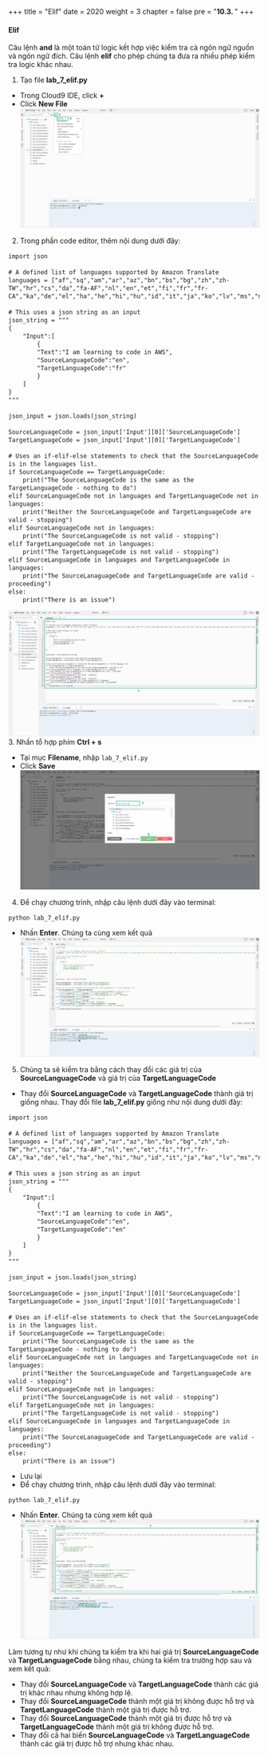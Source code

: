 +++
title = "Elif"
date = 2020
weight = 3
chapter = false
pre = "<b>10.3. </b>"
+++
#### Elif

Câu lệnh **and** là một toán tử logic kết hợp việc kiểm tra cả ngôn ngữ nguồn và ngôn ngữ đích. Câu lệnh **elif** cho phép chúng ta đưa ra nhiều phép kiểm tra logic khác nhau.

1. Tạo file **lab_7_elif.py**
* Trong Cloud9 IDE, click **+** 
* Click **New File**
![Elif](/images/10-if-statements/10.3-elif/elif-001.png?featherlight=false&width=90pc)
2. Trong phần code editor, thêm nội dung dưới đây:
```
import json

# A defined list of languages supported by Amazon Translate
languages = ["af","sq","am","ar","az","bn","bs","bg","zh","zh-TW","hr","cs","da","fa-AF","nl","en","et","fi","fr","fr-CA","ka","de","el","ha","he","hi","hu","id","it","ja","ko","lv","ms","no","fa","ps","pl","pt","ro","ru","sr","sk","sl","so","es","sw","sv","tl","ta","th","tr","uk","ur","vi"]

# This uses a json string as an input
json_string = """
{
    "Input":[
        {
        "Text":"I am learning to code in AWS",
        "SourceLanguageCode":"en",
        "TargetLanguageCode":"fr"
        }
    ]
}
"""

json_input = json.loads(json_string)

SourceLanguageCode = json_input['Input'][0]['SourceLanguageCode']
TargetLanguageCode = json_input['Input'][0]['TargetLanguageCode']

# Uses an if-elif-else statements to check that the SourceLanguageCode is in the languages list.
if SourceLanguageCode == TargetLanguageCode:
    print("The SourceLanguageCode is the same as the TargetLanguageCode - nothing to do")
elif SourceLanguageCode not in languages and TargetLanguageCode not in languages:
    print("Neither the SourceLanguageCode and TargetLanguageCode are valid - stopping")
elif SourceLanguageCode not in languages:
    print("The SourceLanguageCode is not valid - stopping")
elif TargetLanguageCode not in languages:
    print("The TargetLanguageCode is not valid - stopping")
elif SourceLanguageCode in languages and TargetLanguageCode in languages:
    print("The SourceLanaguageCode and TargetLanguageCode are valid - proceeding")
else:
    print("There is an issue")
```
![Elif](/images/10-if-statements/10.3-elif/elif-002.png?featherlight=false&width=90pc)
3. Nhấn tổ hợp phím **Ctrl + s** 
* Tại mục **Filename**, nhập ```lab_7_elif.py```
* Click **Save**
![Elif](/images/10-if-statements/10.3-elif/elif-003.png?featherlight=false&width=90pc)
4. Để chạy chương trình, nhập câu lệnh dưới đây vào terminal:
```
python lab_7_elif.py
```
* Nhấn **Enter**. Chúng ta cùng xem kết quả
![Elif](/images/10-if-statements/10.3-elif/elif-004.png?featherlight=false&width=90pc)
5. Chúng ta sẽ kiểm tra bằng cách thay đổi các giá trị của **SourceLanguageCode** và giá trị của **TargetLanguageCode**
* Thay đổi **SourceLanguageCode** và **TargetLanguageCode** thành giá trị giống nhau. Thay đổi file **lab_7_elif.py** giống như nội dung dưới đây:
```
import json

# A defined list of languages supported by Amazon Translate
languages = ["af","sq","am","ar","az","bn","bs","bg","zh","zh-TW","hr","cs","da","fa-AF","nl","en","et","fi","fr","fr-CA","ka","de","el","ha","he","hi","hu","id","it","ja","ko","lv","ms","no","fa","ps","pl","pt","ro","ru","sr","sk","sl","so","es","sw","sv","tl","ta","th","tr","uk","ur","vi"]

# This uses a json string as an input
json_string = """
{
    "Input":[
        {
        "Text":"I am learning to code in AWS",
        "SourceLanguageCode":"en",
        "TargetLanguageCode":"en"
        }
    ]
}
"""

json_input = json.loads(json_string)

SourceLanguageCode = json_input['Input'][0]['SourceLanguageCode']
TargetLanguageCode = json_input['Input'][0]['TargetLanguageCode']

# Uses an if-elif-else statements to check that the SourceLanguageCode is in the languages list.
if SourceLanguageCode == TargetLanguageCode:
    print("The SourceLanguageCode is the same as the TargetLanguageCode - nothing to do")
elif SourceLanguageCode not in languages and TargetLanguageCode not in languages:
    print("Neither the SourceLanguageCode and TargetLanguageCode are valid - stopping")
elif SourceLanguageCode not in languages:
    print("The SourceLanguageCode is not valid - stopping")
elif TargetLanguageCode not in languages:
    print("The TargetLanguageCode is not valid - stopping")
elif SourceLanguageCode in languages and TargetLanguageCode in languages:
    print("The SourceLanaguageCode and TargetLanguageCode are valid - proceeding")
else:
    print("There is an issue")
```
* Lưu lại
* Để chạy chương trình, nhập câu lệnh dưới đây vào terminal:
```
python lab_7_elif.py
```
* Nhấn **Enter**. Chúng ta cùng xem kết quả
![Elif](/images/10-if-statements/10.3-elif/elif-005.png?featherlight=false&width=90pc)

Làm tương tự như khi chúng ta kiểm tra khi hai giá trị **SourceLanguageCode** và **TargetLanguageCode** bằng nhau, chúng ta kiểm tra trường hợp sau và xem kết quả:
* Thay đổi **SourceLanguageCode** và **TargetLanguageCode** thành các giá trị khác nhau nhưng không hợp lệ.
* Thay đổi **SourceLanguageCode** thành một giá trị không được hỗ trợ và **TargetLanguageCode** thành một giá trị được hỗ trợ.
* Thay đổi **SourceLanguageCode** thành một giá trị được hỗ trợ và **TargetLanguageCode** thành một giá trị không được hỗ trợ.
* Thay đổi cả hai biến **SourceLanguageCode** và **TargetLanguageCode** thành các giá trị được hỗ trợ nhưng khác nhau.